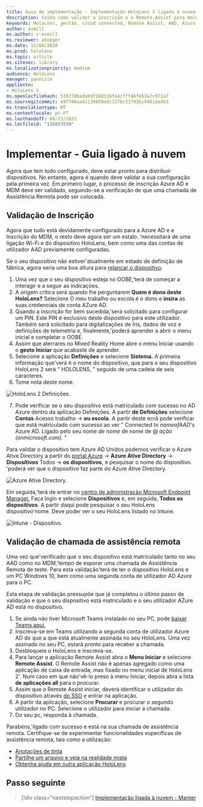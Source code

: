 ```yaml
---
title: Guia de implementação - Implementação HoloLens 2 ligada à nuvem em escala com assistência remota - Implementar
description: Saiba como validar a inscrição e o Remote Assist para HoloLens dispositivos numa rede Cloud Connected.
keywords: HoloLens, gestão, cloud connected, Remote Assist, AAD, Azure AD, MDM, Mobile Device Management
author: evmill
ms.author: v-evmill
ms.reviewer: aboeger
ms.date: 12/04/2020
ms.prod: hololens
ms.topic: article
ms.sitesec: library
ms.localizationpriority: medium
audience: HoloLens
manager: yannisle
appliesto:
- HoloLens 2
ms.openlocfilehash: 519770badab9f260316fe4cfff4bf453a7c971a7
ms.sourcegitcommit: e9f746aa41139859edc12fbc21f926c9461da4b3
ms.translationtype: MT
ms.contentlocale: pt-PT
ms.lasthandoff: 09/13/2021
ms.locfileid: "126033539"
---
```

# <a name="deploy---cloud-connected-guide"></a>Implementar - Guia ligado à nuvem

Agora que tem tudo configurado, deve estar pronto para distribuir dispositivos. No entanto, agora é quando deve validar a sua configuração pela primeira vez. Em primeiro lugar, o processo de inscrição Azure AD e MDM deve ser validado, seguindo-se a verificação de que uma chamada de Assistência Remota pode ser colocada.

## <a name="enrollment-validation"></a>Validação de Inscrição

Agora que tudo está devidamente configurado para a Azure AD e a Inscrição do MDM, o resto deve agora ser um estalo. &#39;necessitará de uma ligação Wi-Fi e do dispositivo HoloLens, bem como uma das contas de utilizador AAD previamente configuradas.

Se o seu dispositivo não estiver&#39;atualmente em estado de definição de fábrica, agora seria uma boa altura para [relançar o dispositivo](/hololens/hololens-recovery#clean-reflash-the-device).

1. Uma vez que o seu dispositivo esteja no OOBE,&#39;terá de começar a interagir e a seguir as indicações. 
1. A origem crítica será quando lhe perguntarem **Quem é dono deste HoloLens?** Selecione O meu trabalho ou escola é o dono e **insira** as suas credenciais de conta AZure AD.
1. Quando a inscrição for bem sucedida,&#39;será solicitado para configurar um PIN. Este PIN é exclusivo deste dispositivo para este utilizador. Também será solicitado para digitalizações de Íris, dados de voz e definições de telemetria e, finalmente,&#39;poderá aprender a abrir o menu inicial e completar o OOBE.
1. Assim que aterrares no Mixed Reality Home abre o menu Iniciar usando o **gesto Iniciar** que acabaste de aprender.
1. Selecione a aplicação **Definições** e selecione **Sistema.** A primeira informação que&#39;verá é o nome do dispositivo, que para o seu dispositivo HoloLens 2 será &quot; HOLOLENS, &quot; seguido de uma cadeia de seis caracteres.
1. Tome nota deste nome.

![HoloLens 2 Definições.](./images/hololens2-settings-about.jpg)

7. Pode verificar se o seu dispositivo está matriculado com sucesso no AD Azure dentro da aplicação Definições. A partir **de Definições** selecione **Contas** Acesso trabalho  ->  **ou escola.** A partir deste ecrã pode verificar que está matriculado com sucesso ao ver &quot; Connected to _nameofAAD_&#39;s Azure AD. Ligado pelo seu nome _de nome_ de nome de @ _ação (onmicrosoft.com)._ &quot;


Para validar o dispositivo tem Azure AD Unidos podemos verificar o Azure Ative Directory a partir do [portal Azure](https://portal.azure.com/#home)  ->  **Azure Ative Directory**  ->  **Dispositivos** Todos  ->  **os dispositivos**, e pesquisar o nome do dispositivo. &#39;poderá ver que o dispositivo faz parte do Azure Ative Directory.


![Azure Ative Directory.](./images/aad-enrollment.png)

Em seguida,&#39;terá de entrar no [centro de administração Microsoft Endpoint Manager.](https://endpoint.microsoft.com/#home) Faça login e selecione **Dispositivos** e, em seguida, **Todos os dispositivos**. A partir daqui pode pesquisar o seu HoloLens dispositivo&#39;nome. Deve poder ver o seu HoloLens listado no Intune.

![Intune - Dispositivo.](./images/endpoint-all-devices-enrolled.png)

## <a name="remote-assist-call-validation"></a>Validação de chamada de assistência remota

Uma vez que&#39;verificado que o seu dispositivo está matriculado tanto no seu AAD como no MDM,&#39;tempo de esporar uma chamada de Assistência Remota de teste. Para esta validação&#39;terá de ter o dispositivo HoloLens e um PC Windows 10, bem como uma segunda conta de utilizador AD Azure para o PC.

Esta etapa de validação pressupõe que já completou o último passo de validação e que o seu dispositivo está matriculado e o seu utilizador AZure AD está no dispositivo.


1. Se ainda não tiver Microsoft Teams instalado no seu PC, pode [baixar Teams aqui.](https://www.microsoft.com/microsoft-365/microsoft-teams/download-app)
2. Inscreva-se em Teams utilizando a segunda conta de utilizador Azure AD do que a que está atualmente assinada no seu HoloLens. Uma vez assinado no seu PC, estará pronto para receber a chamada.
3. Desbloqueie o HoloLens e inscreva-se.
4. Para lançar a aplicação Remote Assist abra o **Menu Iniciar** e selecione **Remote Assist**. O Remote Assist não é apenas agregado como uma aplicação de caixa de entrada, mas fixado no menu inicial de HoloLens 2&#39;. Num caso em que não&#39;vê-lo preso à menu Iniciar, depois abra a lista **de aplicações all** para o procurar.
5. Assim que o Remote Assist iniciar, deverá identificar o utilizador do dispositivo através [do SSO](/azure/active-directory/manage-apps/what-is-single-sign-on) e entrar na aplicação.
6. A partir da aplicação, selecione **Procurar** e procurar o segundo utilizador no PC. Selecione o utilizador para iniciar a chamada.
7. Do seu pc, responda à chamada.

Parabéns,&#39;ligado com sucesso e está na sua chamada de assistência remota. Certifique-se de experimentar funcionalidades específicas de assistência remota, tais como a utilização:

- [Anotações de tinta](/dynamics365/mixed-reality/remote-assist/add-annotations-hololens)
- [Partilhe um arquivo e veja na realidade mista](/dynamics365/mixed-reality/remote-assist/display-save-files)
- [Obtenha ajuda em outra aplicação HoloLens](/dynamics365/mixed-reality/remote-assist/get-help-hololens-app-hololens)

## <a name="next-step"></a>Passo seguinte

> [!div class="nextstepaction"]
> [Implementação ligada à nuvem - Manter](hololens2-cloud-connected-maintain.md)